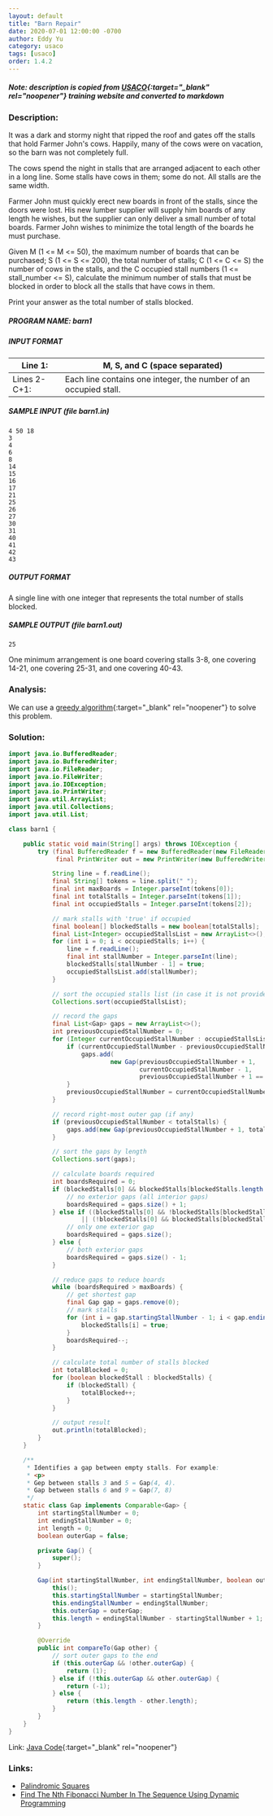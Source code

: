 ```yaml
---
layout: default
title: "Barn Repair"
date: 2020-07-01 12:00:00 -0700
author: Eddy Yu
category: usaco
tags: [usaco]
order: 1.4.2
---
```


##### Note: description is copied from [USACO](http://www.usaco.org/){:target="_blank" rel="noopener"} training website and converted to markdown

### Description:
It was a dark and stormy night that ripped the roof and gates off the stalls 
that hold Farmer John's cows. Happily, many of the cows were on vacation, so 
the barn was not completely full.

The cows spend the night in stalls that are arranged adjacent to each other 
in a long line. Some stalls have cows in them; some do not. All stalls are 
the same width.

Farmer John must quickly erect new boards in front of the stalls, since the 
doors were lost. His new lumber supplier will supply him boards of any 
length he wishes, but the supplier can only deliver a small number of total 
boards. Farmer John wishes to minimize the total length of the boards he 
must purchase.

Given M (1 <= M <= 50), the maximum number of boards that can be purchased; 
S (1 <= S <= 200), the total number of stalls; C (1 <= C <= S) the number 
of cows in the stalls, and the C occupied stall numbers 
(1 <= stall_number <= S), calculate the minimum number of stalls that must 
be blocked in order to block all the stalls that have cows in them.

Print your answer as the total number of stalls blocked.

##### PROGRAM NAME: barn1

##### INPUT FORMAT

Line 1:      | M, S, and C (space separated)
-------------|---------------------
Lines 2-C+1: | Each line contains one integer, the number of an occupied stall.


##### SAMPLE INPUT (file barn1.in)
```
4 50 18
3
4
6
8
14
15
16
17
21
25
26
27
30
31
40
41
42
43
```

##### OUTPUT FORMAT
A single line with one integer that represents the total number of stalls blocked.

##### SAMPLE OUTPUT (file barn1.out)
```
25
```
One minimum arrangement is one board covering stalls 3-8, one covering 14-21, one 
covering 25-31, and one covering 40-43.

### Analysis:
We can use a [greedy algorithm](https://en.wikipedia.org/wiki/Greedy_algorithm){:target="_blank" rel="noopener"} 
to solve this problem.
    
### Solution:
```java
import java.io.BufferedReader;
import java.io.BufferedWriter;
import java.io.FileReader;
import java.io.FileWriter;
import java.io.IOException;
import java.io.PrintWriter;
import java.util.ArrayList;
import java.util.Collections;
import java.util.List;

class barn1 {

    public static void main(String[] args) throws IOException {
        try (final BufferedReader f = new BufferedReader(new FileReader("barn1.in"));
             final PrintWriter out = new PrintWriter(new BufferedWriter(new FileWriter("barn1.out")))) {

            String line = f.readLine();
            final String[] tokens = line.split(" ");
            final int maxBoards = Integer.parseInt(tokens[0]);
            final int totalStalls = Integer.parseInt(tokens[1]);
            final int occupiedStalls = Integer.parseInt(tokens[2]);

            // mark stalls with 'true' if occupied
            final boolean[] blockedStalls = new boolean[totalStalls];
            final List<Integer> occupiedStallsList = new ArrayList<>();
            for (int i = 0; i < occupiedStalls; i++) {
                line = f.readLine();
                final int stallNumber = Integer.parseInt(line);
                blockedStalls[stallNumber - 1] = true;
                occupiedStallsList.add(stallNumber);
            }

            // sort the occupied stalls list (in case it is not provided in sorted order)
            Collections.sort(occupiedStallsList);

            // record the gaps
            final List<Gap> gaps = new ArrayList<>();
            int previousOccupiedStallNumber = 0;
            for (Integer currentOccupiedStallNumber : occupiedStallsList) {
                if (currentOccupiedStallNumber - previousOccupiedStallNumber > 1) {
                    gaps.add(
                            new Gap(previousOccupiedStallNumber + 1,
                                    currentOccupiedStallNumber - 1,
                                    previousOccupiedStallNumber + 1 == 1));
                }
                previousOccupiedStallNumber = currentOccupiedStallNumber;
            }

            // record right-most outer gap (if any)
            if (previousOccupiedStallNumber < totalStalls) {
                gaps.add(new Gap(previousOccupiedStallNumber + 1, totalStalls, true));
            }

            // sort the gaps by length
            Collections.sort(gaps);

            // calculate boards required
            int boardsRequired = 0;
            if (blockedStalls[0] && blockedStalls[blockedStalls.length - 1]) {
                // no exterior gaps (all interior gaps)
                boardsRequired = gaps.size() + 1;
            } else if ((blockedStalls[0] && !blockedStalls[blockedStalls.length - 1])
                    || (!blockedStalls[0] && blockedStalls[blockedStalls.length - 1])) {
                // only one exterior gap
                boardsRequired = gaps.size();
            } else {
                // both exterior gaps
                boardsRequired = gaps.size() - 1;
            }

            // reduce gaps to reduce boards
            while (boardsRequired > maxBoards) {
                // get shortest gap
                final Gap gap = gaps.remove(0);
                // mark stalls
                for (int i = gap.startingStallNumber - 1; i < gap.endingStallNumber; i++) {
                    blockedStalls[i] = true;
                }
                boardsRequired--;
            }

            // calculate total number of stalls blocked
            int totalBlocked = 0;
            for (boolean blockedStall : blockedStalls) {
                if (blockedStall) {
                    totalBlocked++;
                }
            }

            // output result
            out.println(totalBlocked);
        }
    }

    /**
     * Identifies a gap between empty stalls. For example:
     * <p>
     * Gep between stalls 3 and 5 = Gap(4, 4).
     * Gap between stalls 6 and 9 = Gap(7, 8)
     */
    static class Gap implements Comparable<Gap> {
        int startingStallNumber = 0;
        int endingStallNumber = 0;
        int length = 0;
        boolean outerGap = false;

        private Gap() {
            super();
        }

        Gap(int startingStallNumber, int endingStallNumber, boolean outerGap) {
            this();
            this.startingStallNumber = startingStallNumber;
            this.endingStallNumber = endingStallNumber;
            this.outerGap = outerGap;
            this.length = endingStallNumber - startingStallNumber + 1;
        }

        @Override
        public int compareTo(Gap other) {
            // sort outer gaps to the end
            if (this.outerGap && !other.outerGap) {
                return (1);
            } else if (!this.outerGap && other.outerGap) {
                return (-1);
            } else {
                return (this.length - other.length);
            }
        }
    }
}
``` 
Link: [Java Code](https://github.com/eddycyu/usaco/blob/master/src/barn1.java){:target="_blank" rel="noopener"}

### Links:
* [Palindromic Squares](/usaco/palsquare)
* [Find The Nth Fibonacci Number In The Sequence Using Dynamic Programming](/blog/find-nth-fibonacci-number-dynamic-programming)
